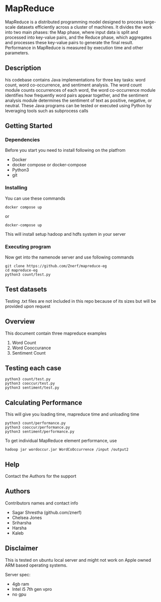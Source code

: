 # MapReduce 

MapReduce is a distributed programming model designed to process large-scale datasets efficiently across a cluster of machines. It divides the work into two main phases: the Map phase, where input data is split and processed into key-value pairs, and the Reduce phase, which aggregates and processes these key-value pairs to generate the final result. Performance in MapReduce is measured by execution time and other parameters.

## Description

his codebase contains Java implementations for three key tasks: word count, word co-occurrence, and sentiment analysis. The word count module counts occurrences of each word, the word co-occurrence module identifies how frequently word pairs appear together, and the sentiment analysis module determines the sentiment of text as positive, negative, or neutral. These Java programs can be tested or executed using Python by leveraging tools such as subprocess calls 

## Getting Started

### Dependencies

Before you start you need to install following on the platfrom
* Docker
* docker compose or docker-compose
* Python3
* git

### Installing

You can use these commands 

```
docker compose up
```
or 

```
docker-compose up
```

This will install setup hadoop and hdfs system in your server

### Executing program

Now get into the namenode server and use following commands
```
git clone https://github.com/Znerf/mapreduce-eg
cd mapreduce-eg
python3 count/test.py
```

## Test datasets

Testing .txt files are not included in this repo because of its sizes but will be provided upon request

## Overview
This document contain three mapreduce examples
1. Word Count
2. Word Cooccurance
3. Sentiment Count

## Testing each case

```
python3 count/test.py
python3 cooccur/test.py
python3 sentiment/test.py

```

## Calculating Performance
This will give you loading time, mapreduce time and unloading time

```
python3 count/performance.py
python3 cooccur/performance.py
python3 sentiment/performance.py

```
To get individual MapReduce element performance, use 
```
hadoop jar wordoccur.jar WordCoOccurrence /input /output2
```

## Help

Contact the Authors for the support

## Authors

Contributors names and contact info
* Sagar Shrestha (github.com/znerf)
* Chelsea Jones
* Sriharsha
* Harsha
* Kaleb

## Disclaimer
This is tested on ubuntu local server and might not work on Apple owned ARM based operating systems. 

Server spec:
* 4gb ram
* Intel i5 7th gen vpro
* no gpu



